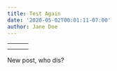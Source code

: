 ```yaml
---
title: Test Again
date: '2020-05-02T00:01:11-07:00'
author: Jane Doe
---
```


|  |  |  |
| --- | --- | --- |
|  |  |  |
|  |  |  |

New post, who dis?